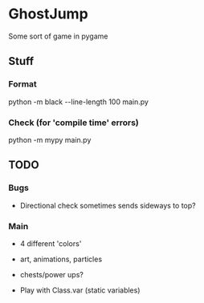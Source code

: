 # GhostJump
Some sort of game in pygame


## Stuff

### Format

python -m black --line-length 100 main.py

### Check (for 'compile time' errors)

python -m mypy main.py



## TODO

### Bugs
- Directional check sometimes sends sideways to top?

### Main

- 4 different 'colors'
- art, animations, particles
- chests/power ups?

- Play with Class.var (static variables)